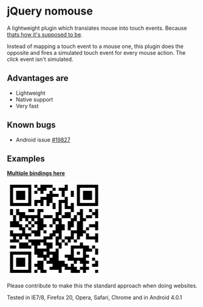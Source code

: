 jQuery nomouse
================

A lightweight plugin which translates mouse into touch events. Because [thats how it's supposed to be](http://blog.nighttime.ro/?p=164).

Instead of mapping a touch event to a mouse one, this plugin does the opposite and fires a simulated touch event for every mouse action. The click event isn't simulated.

Advantages are
--------------
* Lightweight
* Native support
* Very fast

Known bugs
----------
* Android issue [#19827](http://code.google.com/p/android/issues/detail?id=19827)


Examples
--------

[__Multiple bindings here__](http://blog.nighttime.ro/?p=164#source)

![mobile view](img/qr.png)

Please contribute to make this the standard approach when doing websites.

Tested in IE7/8, Firefox 20, Opera, Safari, Chrome and in Android 4.0.1
